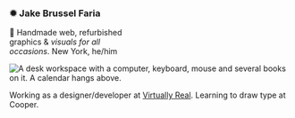 ### ✹ Jake Brussel Faria

🌱
Handmade web, refurbished\
graphics & *visuals for all\
occasions*. New York, he/him

![A desk workspace with a computer, keyboard, mouse and several books on it. A calendar hangs above.](https://jakebf.com/assets/images/Workspace@2x.jpeg 'My workspace')

Working as a designer/developer at [Virtually Real](https://www.virtuallyreal.nyc/). Learning to draw type at Cooper.
 
